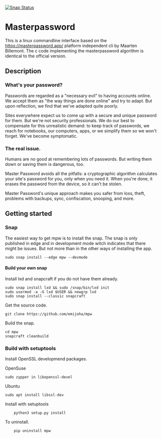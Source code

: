 [![Snap Status](https://build.snapcraft.io/badge/emiljoha/mpw.svg)](https://build.snapcraft.io/user/emiljoha/mpw)

# Masterpassword

This is a linux commandline interface based on the https://masterpassword.app/
platform independent cli by Maarten Billemont. The c code implementing the
masterpassword algorithm is identical to the official version.

## Description

### What's your password?

Passwords are regarded as a "necessary evil" to having accounts online. We
accept them as "the way things are done online" and try to adapt.  But upon
reflection, we find that we've adapted quite poorly.

Sites everywhere expect us to come up with a secure and unique password for
them. But we're not security professionals. We do our best to compensate for
this unrealistic demand: to keep track of passwords, we reach for notebooks,
our computers, apps, or we simplify them so we won't forget.  We've become
symptomatic.

### The real issue.

Humans are no good at remembering lots of passwords. But writing them down or
saving them is dangerous, too.

Master Password avoids all the pitfalls: a cryptographic algorithm calculates
your site's password for you, only when you need it.  When you're done, it
erases the password from the device, so it can't be stolen.

Master Password's unique approach makes you safer from loss, theft, problems
with backups, sync, confiscation, snooping, and more.

## Getting started

### Snap

The easiest way to get mpw is to install the snap. The snap is only published
in edge and in development mode witch indicates that there might be
issues. But not more than in the other ways of installing the app.

```shell
sudo snap install --edge mpw --devmode

```

#### Build your own snap

Install lxd and snapcraft if you do not have them already.
``` shell
sudo snap install lxd && sudo /snap/bin/lxd init
sudo usermod -a -G lxd $USER && newgrp lxd
sudo snap install --classic snapcraft
```

Get the source code.
``` shell
git clone https://github.com/emijoha/mpw
```

Build the snap.
``` shell
cd mpw
snapcraft cleanbuild
```

### Build with setuptools

Install OpenSSL developmend packages.

OpenSuse
``` shell
sudo zypper in libopenssl-devel
```

Ubuntu
``` shell
sudo apt install libssl-dev
```

Install with setuptools
```shell
	python3 setup.py install
```

To uninstall.
```shell
	pip uninstall mpw
```







